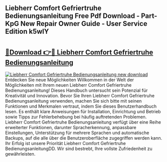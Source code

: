 ## Liebherr Comfort Gefriertruhe Bedienungsanleitung Free Pdf Download - Part-KpG New Repair Owner Guide - User Service Edition k5wlY

# <h2><a href="http://df5t0l3.blite.top/?on=Liebherr+Comfort+Gefriertruhe+Bedienungsanleitung">🔗Download 👉🔴 Liebherr Comfort Gefriertruhe Bedienungsanleitung</a></h2>

[![Liebherr Comfort Gefriertruhe Bedienungsanleitung new download](https://i.imgur.com/lujVjoI.png)](http://df5t0l3.blite.top/?on=Liebherr+Comfort+Gefriertruhe+Bedienungsanleitung)
Entdecken Sie neue Möglichkeiten Willkommen in der Welt der Möglichkeiten mit Ihrem neuen Liebherr Comfort Gefriertruhe Bedienungsanleitung! Dieses Handbuch untersucht sein Potenzial für Kreativität und Innovation. Bevor Sie Ihren Liebherr Comfort Gefriertruhe Bedienungsanleitung verwenden, machen Sie sich bitte mit seinen Funktionen und Merkmalen vertraut, indem Sie dieses Benutzerhandbuch lesen. Es enthält klare Anweisungen für Installation, Einrichtung und Betrieb sowie Tipps zur Fehlerbehebung bei häufig auftretenden Problemen. Liebherr Comfort Gefriertruhe Bedienungsanleitung verfügt über eine Reihe erweiterter Funktionen, darunter Spracherkennung, anpassbare Einstellungen, Unterstützung für mehrere Sprachen und automatische Backups, auf die alle über die Benutzeroberfläche zugegriffen werden kann. Ihr Erfolg ist unsere Priorität Liebherr Comfort Gefriertruhe BedienungsanleitungDD. Wir sind bestrebt, Ihre vollste Zufriedenheit zu gewährleisten.
